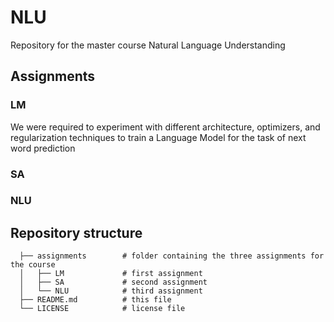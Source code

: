 # NLU
Repository for the master course Natural Language Understanding

## Assignments

### LM
We were required to experiment with different architecture, optimizers, and regularization techniques to train a Language Model for the task of next word prediction

### SA

### NLU


## Repository structure
```
  ├── assignments        # folder containing the three assignments for the course
  │   ├── LM             # first assignment
  │   ├── SA             # second assignment
  │   └── NLU            # third assignment
  ├── README.md          # this file
  └── LICENSE            # license file
```
